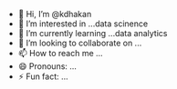 - 👋 Hi, I’m @kdhakan
- 👀 I’m interested in ...data scinence
- 🌱 I’m currently learning ...data analytics
- 💞️ I’m looking to collaborate on ...
- 📫 How to reach me ...
- 😄 Pronouns: ...
- ⚡ Fun fact: ...

<!---
kdhakan/kdhakan is a ✨ special ✨ repository because its `README.md` (this file) appears on your GitHub profile.
You can click the Preview link to take a look at your changes.
--->
